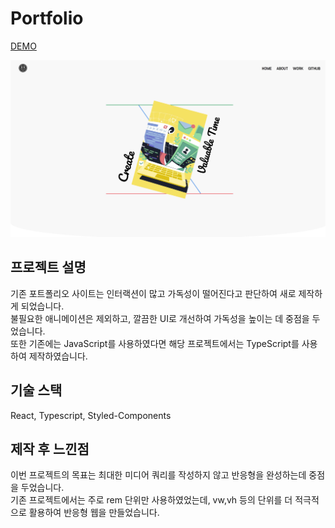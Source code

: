 # Portfolio

[DEMO](https://eun9705.github.io/renewal-portfolio/)

![웹사이트 이미지](https://github.com/eun9705/renewal-portfolio/blob/main/thumbnail.jpg)

## 프로젝트 설명
기존 포트폴리오 사이트는 인터랙션이 많고 가독성이 떨어진다고 판단하여 새로 제작하게 되었습니다.<br />
불필요한 애니메이션은 제외하고, 깔끔한 UI로 개선하여 가독성을 높이는 데 중점을 두었습니다.<br />
또한 기존에는 JavaScript를 사용하였다면 해당 프로젝트에서는 TypeScript를 사용하여 제작하였습니다.

## 기술 스택
React, Typescript, Styled-Components

## 제작 후 느낀점
이번 프로젝트의 목표는 최대한 미디어 쿼리를 작성하지 않고 반응형을 완성하는데 중점을 두었습니다.<br />
기존 프로젝트에서는 주로 rem 단위만 사용하였었는데, vw,vh 등의 단위를 더 적극적으로 활용하여 반응형 웹을 만들었습니다.

